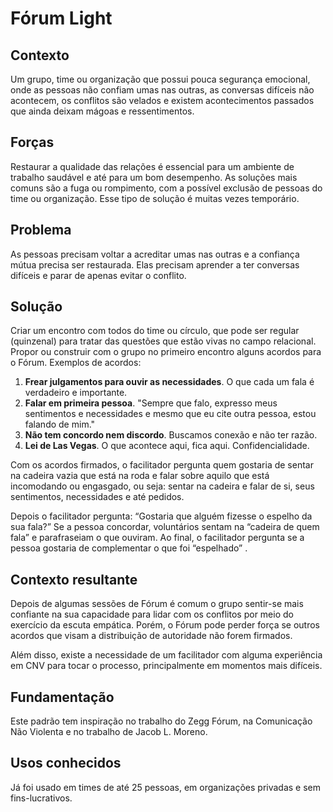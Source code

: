 # Fórum Light

## Contexto

Um grupo, time ou organização que possui pouca segurança emocional, onde as pessoas não confiam umas nas outras, as conversas difíceis não acontecem, os conflitos são velados e existem acontecimentos passados que ainda deixam mágoas e ressentimentos.

## Forças

Restaurar a qualidade das relações é essencial para um ambiente de trabalho saudável e até para um bom desempenho. As soluções mais comuns são a fuga ou rompimento, com a possível exclusão de pessoas do time ou organização. Esse tipo de solução é muitas vezes temporário.

## Problema

As pessoas precisam voltar a acreditar umas nas outras e a confiança mútua precisa ser restaurada. Elas precisam aprender a ter conversas difíceis e parar de apenas evitar o conflito.

## Solução

Criar um encontro com todos do time ou círculo, que pode ser regular (quinzenal) para tratar das questões que estão vivas no campo relacional. Propor ou construir com o grupo no primeiro encontro alguns acordos para o Fórum. Exemplos de acordos:

1. **Frear julgamentos para ouvir as necessidades**. O que cada um fala é verdadeiro e importante.
2. **Falar em primeira pessoa**. "Sempre que falo, expresso meus sentimentos e necessidades e mesmo que eu cite outra pessoa, estou falando de mim."
3. **Não tem concordo nem discordo**. Buscamos conexão e não ter razão.
4. **Lei de Las Vegas**. O que acontece aqui, fica aqui. Confidencialidade.

Com os acordos firmados, o facilitador pergunta quem gostaria de sentar na cadeira vazia que está na roda e falar sobre aquilo que está incomodando ou engasgado, ou seja: sentar na cadeira e falar de si, seus sentimentos, necessidades e até pedidos.

Depois o facilitador pergunta: “Gostaria que alguém fizesse o espelho da sua fala?” Se a pessoa concordar, voluntários sentam na “cadeira de quem fala” e parafraseiam o que ouviram.
Ao final, o facilitador pergunta se a pessoa gostaria de complementar o que foi “espelhado” .

## Contexto resultante

Depois de algumas sessões de Fórum é comum o grupo sentir-se mais confiante na sua capacidade para lidar com os conflitos por meio do exercício da escuta empática. Porém, o Fórum pode perder força se outros acordos que visam a distribuição de autoridade não forem firmados.

Além disso, existe a necessidade de um facilitador com alguma experiência em CNV para tocar o processo, principalmente em momentos mais difíceis.

## Fundamentação

Este padrão tem inspiração no trabalho do Zegg Fórum, na Comunicação Não Violenta e no trabalho de Jacob L. Moreno.

## Usos conhecidos

Já foi usado em times de até 25 pessoas, em organizações privadas e sem fins-lucrativos.

